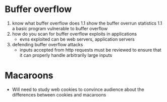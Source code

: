 # Buffer overflow
1. know what buffer overflow does
               1.1 show the buffer overrun statistics
               1.1 a basic program vulnerable to buffer overflow
2. how do you scan for buffer overflow exploits in applications
   - evns exploited can be web servers, application servers
3. defending buffer overflow attacks
   - inputs accepted from http requests must be reviewed to ensure that it can properly handle arbitrarily large inputs

# Macaroons
- Will need to study web cookies to convince audience about the differences
  between cookies and macaroons
